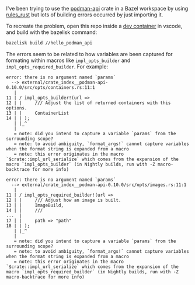 
I've been trying to use the [podman-api](https://crates.io/crates/podman-api) crate in a Bazel workspace by using [rules_rust](https://github.com/bazelbuild/rules_rust) but lots of building errors occurred by just importing it.

To recreate the problem, open this repo inside a [dev container](https://marketplace.visualstudio.com/items?itemName=ms-vscode-remote.remote-containers) in vscode, and build with the bazelisk command:

```bash
bazelisk build //hello_podman_api
```

The errors seem to be related to how variables are been captured for formating within macros like `impl_opts_builder` and `impl_opts_required_builder`.
For example:

```
error: there is no argument named `params`
  --> external/crate_index__podman-api-0.10.0/src/opts/containers.rs:11:1
   |
11 | / impl_opts_builder!(url =>
12 | |     /// Adjust the list of returned containers with this options.
13 | |     ContainerList
14 | | );
   | |_^
   |
   = note: did you intend to capture a variable `params` from the surrounding scope?
   = note: to avoid ambiguity, `format_args!` cannot capture variables when the format string is expanded from a macro
   = note: this error originates in the macro `$crate::impl_url_serialize` which comes from the expansion of the macro `impl_opts_builder` (in Nightly builds, run with -Z macro-backtrace for more info)
```

```
error: there is no argument named `params`
  --> external/crate_index__podman-api-0.10.0/src/opts/images.rs:11:1
   |
11 | / impl_opts_required_builder!(url =>
12 | |     /// Adjust how an image is built.
13 | |     ImageBuild,
14 | |     ///
...  |
17 | |     path => "path"
18 | | );
   | |_^
   |
   = note: did you intend to capture a variable `params` from the surrounding scope?
   = note: to avoid ambiguity, `format_args!` cannot capture variables when the format string is expanded from a macro
   = note: this error originates in the macro `$crate::impl_url_serialize` which comes from the expansion of the macro `impl_opts_required_builder` (in Nightly builds, run with -Z macro-backtrace for more info)
```



